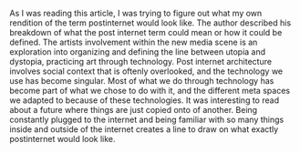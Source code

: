 As I was reading this article, I was trying to figure out what my own rendition of the term postinternet would look like. The author described his breakdown of what the post internet term could mean or how it could be defined. The artists involvement within the new media scene is an exploration into organizing and defining the line between utopia and dystopia, practicing art through technology. Post internet architecture involves social context that is oftenly overlooked, and the technology we use has become singular. Most of what we do through technology has become part of what we chose to do with it, and the different meta spaces we adapted to because of these technologies.  It was interesting to read about a future where things are just copied onto of another. Being constantly plugged to the internet and being familiar with so many things inside and outside of the internet creates a line to draw on what exactly postinternet would look like.
